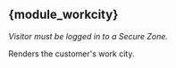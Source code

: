 ## {module_workcity}

*Visitor must be logged in to a Secure Zone.*

Renders the customer's work city.
